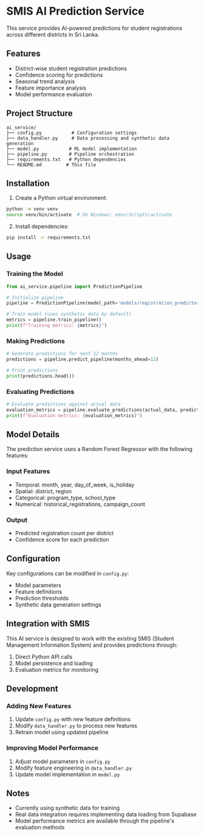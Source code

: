 # SMIS AI Prediction Service

This service provides AI-powered predictions for student registrations across different districts in Sri Lanka.

## Features

- District-wise student registration predictions
- Confidence scoring for predictions
- Seasonal trend analysis
- Feature importance analysis
- Model performance evaluation

## Project Structure

```
ai_service/
├── config.py           # Configuration settings
├── data_handler.py     # Data processing and synthetic data generation
├── model.py           # ML model implementation
├── pipeline.py        # Pipeline orchestration
├── requirements.txt   # Python dependencies
└── README.md         # This file
```

## Installation

1. Create a Python virtual environment:

```bash
python -m venv venv
source venv/bin/activate  # On Windows: venv\Scripts\activate
```

2. Install dependencies:

```bash
pip install -r requirements.txt
```

## Usage

### Training the Model

```python
from ai_service.pipeline import PredictionPipeline

# Initialize pipeline
pipeline = PredictionPipeline(model_path='models/registration_predictor.joblib')

# Train model (uses synthetic data by default)
metrics = pipeline.train_pipeline()
print(f"Training metrics: {metrics}")
```

### Making Predictions

```python
# Generate predictions for next 12 months
predictions = pipeline.predict_pipeline(months_ahead=12)

# Print predictions
print(predictions.head())
```

### Evaluating Predictions

```python
# Evaluate predictions against actual data
evaluation_metrics = pipeline.evaluate_predictions(actual_data, predictions)
print(f"Evaluation metrics: {evaluation_metrics}")
```

## Model Details

The prediction service uses a Random Forest Regressor with the following features:

### Input Features

- Temporal: month, year, day_of_week, is_holiday
- Spatial: district, region
- Categorical: program_type, school_type
- Numerical: historical_registrations, campaign_count

### Output

- Predicted registration count per district
- Confidence score for each prediction

## Configuration

Key configurations can be modified in `config.py`:

- Model parameters
- Feature definitions
- Prediction thresholds
- Synthetic data generation settings

## Integration with SMIS

This AI service is designed to work with the existing SMIS (Student Management Information System) and provides predictions through:

1. Direct Python API calls
2. Model persistence and loading
3. Evaluation metrics for monitoring

## Development

### Adding New Features

1. Update `config.py` with new feature definitions
2. Modify `data_handler.py` to process new features
3. Retrain model using updated pipeline

### Improving Model Performance

1. Adjust model parameters in `config.py`
2. Modify feature engineering in `data_handler.py`
3. Update model implementation in `model.py`

## Notes

- Currently using synthetic data for training
- Real data integration requires implementing data loading from Supabase
- Model performance metrics are available through the pipeline's evaluation methods

